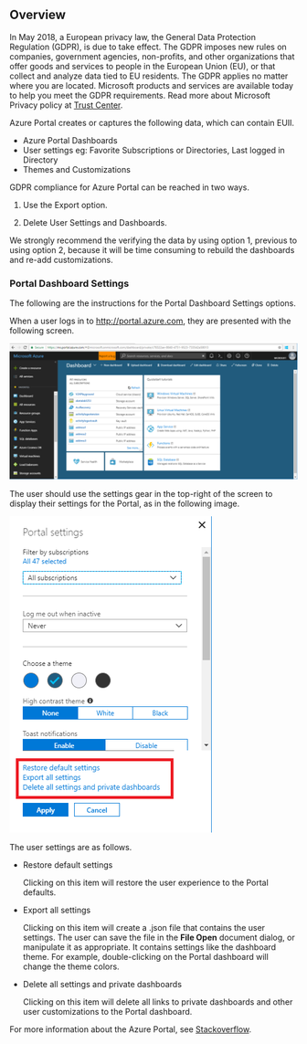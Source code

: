 
## Overview

In May 2018, a European privacy law, the General Data Protection Regulation (GDPR), is due to take effect. The GDPR imposes new rules on companies, government agencies, non-profits, and other organizations that offer goods and services to people in the European Union (EU), or that collect and analyze data tied to EU residents. The GDPR applies no matter where you are located. 
Microsoft products and services are available today to help you meet the GDPR requirements. Read more about Microsoft Privacy policy at [Trust Center](https://www.microsoft.com/en-us/trustcenter).

Azure Portal creates or captures the following data, which can contain EUII.

* Azure Portal Dashboards
* User settings eg: Favorite Subscriptions or Directories, Last logged in Directory
* Themes and Customizations

GDPR compliance for Azure Portal can be reached in two ways.

1. Use the Export option.

1. Delete User Settings and Dashboards.

We strongly recommend the verifying the data by using option 1, previous to using option 2, because it will be time consuming to rebuild the dashboards and re-add customizations.

### Portal Dashboard Settings

The following are the instructions for the Portal Dashboard Settings options.

When a user logs in to http://portal.azure.com, they are presented with the following screen.

![alt-text](../media/portalfx-gdpr/portalfx-gdpr-1.png)

The user should use the settings gear in the top-right of the screen to display their settings for the Portal, as in the following image.

![alt-text](../media/portalfx-gdpr/portalfx-gdpr-2.png)

The user settings are as follows.

* Restore default settings

    Clicking on this item will restore the user experience to the Portal defaults.

* Export all settings

    Clicking on this item will create a .json file that contains the user settings.  The user can save the file in the **File Open** document dialog, or manipulate it as appropriate.  It contains settings like the dashboard theme.  For example, double-clicking on the Portal dashboard will change the theme colors.

* Delete all settings and private dashboards

    Clicking on this item will delete all links to private dashboards and other user customizations to the Portal dashboard.


For more information about the Azure Portal, see [Stackoverflow](https://stackoverflow.microsoft.com).